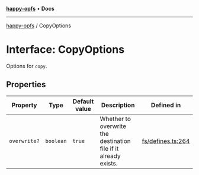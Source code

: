 [**happy-opfs**](../README.md) • **Docs**

***

[happy-opfs](../README.md) / CopyOptions

# Interface: CopyOptions

Options for `copy`.

## Properties

| Property | Type | Default value | Description | Defined in |
| ------ | ------ | ------ | ------ | ------ |
| `overwrite?` | `boolean` | `true` | Whether to overwrite the destination file if it already exists. | [fs/defines.ts:264](https://github.com/JiangJie/happy-opfs/blob/a4847fb43bf2d37df760679e172324cb91fbf2ca/src/fs/defines.ts#L264) |

